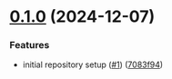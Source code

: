 # [0.1.0](https://github.com/armand-sauzay/note/compare/v0.0.1...v0.1.0) (2024-12-07)


### Features

* initial repository setup ([#1](https://github.com/armand-sauzay/note/issues/1)) ([7083f94](https://github.com/armand-sauzay/note/commit/7083f948bbb263dc7a0ea2d20b61c8c276718a2d))

